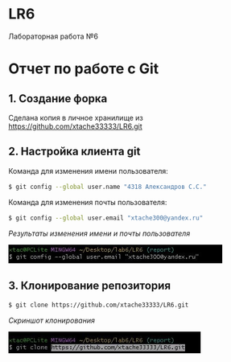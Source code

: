# LR6
Лабораторная работа №6

# Отчет по работе с Git

## 1. Создание форка
Сделана копия в личное хранилище из https://github.com/xtache33333/LR6.git

## 2. Настройка клиента git
Команда для изменения имени пользователя:

```bash
$ git config --global user.name "4318 Александров С.С."
```
Команда для изменения почты пользователя:

```bash
$ git config --global user.email "xtache300@yandex.ru"
```
*Результаты изменения имени и почты пользователя* 

![Результаты изменения](./screenshots/1.jpg)

## 3. Клонирование репозитория

```bash
$ git clone https://github.com/xtache33333/LR6.git
```
*Скриншот клонирования*  


![Клонирование репозитория](./screenshots/2.jpg)
